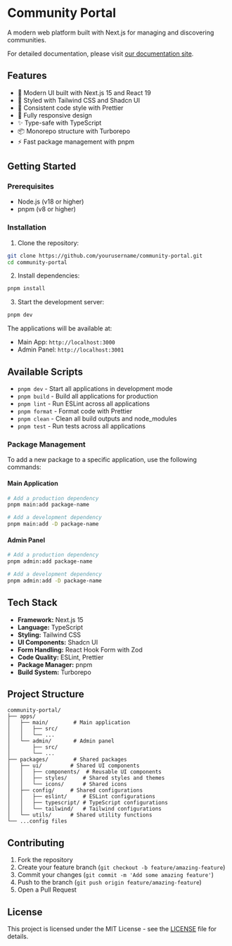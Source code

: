 # Community Portal

A modern web platform built with Next.js for managing and discovering communities.

For detailed documentation, please visit [our documentation site](https://communityportaldocs.vercel.app).

## Features

- 🚀 Modern UI built with Next.js 15 and React 19
- 💅 Styled with Tailwind CSS and Shadcn UI
- 🎨 Consistent code style with Prettier
- 📱 Fully responsive design
- ✨ Type-safe with TypeScript
- 📦 Monorepo structure with Turborepo
- ⚡️ Fast package management with pnpm

## Getting Started

### Prerequisites

- Node.js (v18 or higher)
- pnpm (v8 or higher)

### Installation

1. Clone the repository:

```bash
git clone https://github.com/yourusername/community-portal.git
cd community-portal
```

2. Install dependencies:

```bash
pnpm install
```

3. Start the development server:

```bash
pnpm dev
```

The applications will be available at:

- Main App: `http://localhost:3000`
- Admin Panel: `http://localhost:3001`

## Available Scripts

- `pnpm dev` - Start all applications in development mode
- `pnpm build` - Build all applications for production
- `pnpm lint` - Run ESLint across all applications
- `pnpm format` - Format code with Prettier
- `pnpm clean` - Clean all build outputs and node_modules
- `pnpm test` - Run tests across all applications

### Package Management

To add a new package to a specific application, use the following commands:

#### Main Application

```bash
# Add a production dependency
pnpm main:add package-name

# Add a development dependency
pnpm main:add -D package-name
```

#### Admin Panel

```bash
# Add a production dependency
pnpm admin:add package-name

# Add a development dependency
pnpm admin:add -D package-name
```

## Tech Stack

- **Framework:** Next.js 15
- **Language:** TypeScript
- **Styling:** Tailwind CSS
- **UI Components:** Shadcn UI
- **Form Handling:** React Hook Form with Zod
- **Code Quality:** ESLint, Prettier
- **Package Manager:** pnpm
- **Build System:** Turborepo

## Project Structure

```
community-portal/
├── apps/
│   ├── main/        # Main application
│   │   ├── src/
│   │   └── ...
│   └── admin/       # Admin panel
│       ├── src/
│       └── ...
├── packages/        # Shared packages
│   ├── ui/         # Shared UI components
│   │   ├── components/  # Reusable UI components
│   │   ├── styles/     # Shared styles and themes
│   │   └── icons/      # Shared icons
│   ├── config/     # Shared configurations
│   │   ├── eslint/     # ESLint configurations
│   │   ├── typescript/ # TypeScript configurations
│   │   └── tailwind/   # Tailwind configurations
│   └── utils/      # Shared utility functions
└── ...config files
```

## Contributing

1. Fork the repository
2. Create your feature branch (`git checkout -b feature/amazing-feature`)
3. Commit your changes (`git commit -m 'Add some amazing feature'`)
4. Push to the branch (`git push origin feature/amazing-feature`)
5. Open a Pull Request

## License

This project is licensed under the MIT License - see the [LICENSE](LICENSE) file for details.
